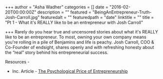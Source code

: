 +++
author = "Asha Wadher"
categories = []
date = "2016-02-20T00:00:00Z"
description = ""
featured = "BeingAnEntrepreneur-Truth-Josh-Carroll.jpg"
featuredalt = ""
featuredpath = "date"
linktitle = ""
title = "Pt 1 - What it's REALLY like to be an entrepreneur with Josh Carroll"

+++
<audio src="https://s3.amazonaws.com/twizted/static/assets/podcast/Twizted_Myrtle_Josh_Carroll_Part1_Ep6.mp3"></audio>
Rarely do you hear true and uncensored stories about what it's REALLY like to be an entrepreneur. To most, owning your own company means you're rolling in a pile of Benjamins and life is peachy. Josh Carroll, COO & Co-Founder of endsight, shares openly and with refreshing honesty about the “real” story behind his entrepreneurial success.

<!-- <a href="http://doublewidenetwork.s3.amazonaws.com/twizted_myrtle/Twizted_Myrtle_Episode6_Josh_Carroll_Journey_Being_An_Entreprenuer.mp3" target="_blank">Listen to Show</a>

<a href="http://doublewidenetwork.s3.amazonaws.com/twizted_myrtle/Twizted_Myrtle_Episode6_Josh_Carroll_Journey_Being_An_Entreprenuer.mp3" target="_blank"><img src="/img/twiztedmyrtle/blog/radio-thumb.png" alt=""></a> -->

<p style="margin-bottom: 0em;">Resources -</p>

- Inc. Article - <a href="http://www.inc.com/magazine/201309/jessica-bruder/psychological-price-of-entrepreneurship.html" target="_blank">The Psychological Price of Entrepreneurship</a>


